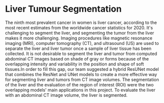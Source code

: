 # Liver Tumour Segmentation

The ninth most prevalent cancer in women is liver cancer, according to the most recent estimates from the worldwide cancer statistics for 2020. It's challenging to segment the liver, and segmenting the tumor from the liver makes it more challenging. Imaging procedures like magnetic resonance imaging (MRI), computer tomography (CT), and ultrasound (US) are used to separate the liver and liver tumor once a sample of liver tissue has been collected. It is not desirable to segment the liver and tumor from computed abdominal CT images based on shade of gray or forms because of the overlapping intensity and variability in the position and shape of soft tissues.In order to fill this gap, our team suggested a hybrid ResUNet model that combines the ResNet and UNet models to create a more effective way for segmenting liver and tumors from CT image volumes. The segmentation of the liver and the evaluation of the region of interest (ROI) were the two overlapping models' main applications in this project. To evaluate the liver with an abdominal CT image volume, the liver is segmented.
